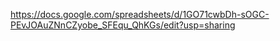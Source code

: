 https://docs.google.com/spreadsheets/d/1GO71cwbDh-sOGC-PEvJOAuZNnCZyobe_SFEqu_QhKGs/edit?usp=sharing 
